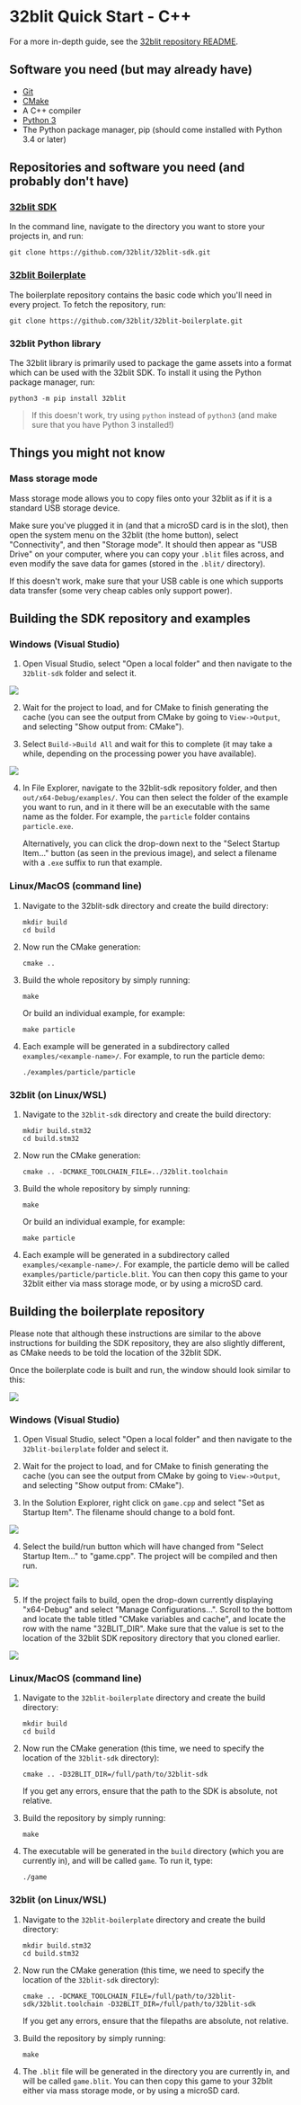 # 32blit Quick Start - C++

For a more in-depth guide, see the [32blit repository README](https://github.com/32blit/32blit-sdk/blob/master/README.md).

## Software you need (but may already have)

* [Git](https://git-scm.com/)
* [CMake](https://cmake.org/)
* A C++ compiler
* [Python 3](https://www.python.org/)
* The Python package manager, pip (should come installed with Python 3.4 or later)

## Repositories and software you need (and probably don't have)

### [32blit SDK](https://github.com/32blit/32blit-sdk)

In the command line, navigate to the directory you want to store your projects in, and run:

```
git clone https://github.com/32blit/32blit-sdk.git
```

### [32blit Boilerplate](https://github.com/32blit/32blit-boilerplate)

The boilerplate repository contains the basic code which you'll need in every project. To fetch the repository, run:

```
git clone https://github.com/32blit/32blit-boilerplate.git
```

<!-- > GitHub also allows you to create a new repository from a template, which is particularly helpful if you want to store your code on GitHub. To do this, navigate to the repository webpage and click the "Use this template" button. -->

### 32blit Python library

The 32blit library is primarily used to package the game assets into a format which can be used with the 32blit SDK. To install it using the Python package manager, run:

```
python3 -m pip install 32blit
```

> If this doesn't work, try using `python` instead of `python3` (and make sure that you have Python 3 installed!)

## Things you might not know

### Mass storage mode

Mass storage mode allows you to copy files onto your 32blit as if it is a standard USB storage device.

Make sure you've plugged it in (and that a microSD card is in the slot), then open the system menu on the 32blit (the home button), select "Connectivity", and then "Storage mode". It should then appear as "USB Drive" on your computer, where you can copy your `.blit` files across, and even modify the save data for games (stored in the `.blit/` directory).

If this doesn't work, make sure that your USB cable is one which supports data transfer (some very cheap cables only support power).

## Building the SDK repository and examples

### Windows (Visual Studio)

1. Open Visual Studio, select "Open a local folder" and then navigate to the `32blit-sdk` folder and select it.

![](visual-studio-start.png)

2. Wait for the project to load, and for CMake to finish generating the cache (you can see the output from CMake by going to `View->Output`, and selecting "Show output from: CMake").

3. Select `Build->Build All` and wait for this to complete (it may take a while, depending on the processing power you have available).

![](visual-studio-build-all.png)

4. In File Explorer, navigate to the 32blit-sdk repository folder, and then `out/x64-Debug/examples/`. You can then select the folder of the example you want to run, and in it there will be an executable with the same name as the folder. For example, the `particle` folder contains `particle.exe`.

   Alternatively, you can click the drop-down next to the "Select Startup Item..." button (as seen in the previous image), and select a filename with a `.exe` suffix to run that example.

### Linux/MacOS (command line)

1. Navigate to the 32blit-sdk directory and create the build directory:

   ```
   mkdir build
   cd build
   ```

2. Now run the CMake generation:

   ```
   cmake ..
   ```

3. Build the whole repository by simply running:

   ```
   make
   ```

   Or build an individual example, for example:

   ```
   make particle
   ```

4. Each example will be generated in a subdirectory called `examples/<example-name>/`. For example, to run the particle demo:

   ```
   ./examples/particle/particle
   ```

### 32blit (on Linux/WSL)

1. Navigate to the `32blit-sdk` directory and create the build directory:

   ```
   mkdir build.stm32
   cd build.stm32
   ```

2. Now run the CMake generation:

   ```
   cmake .. -DCMAKE_TOOLCHAIN_FILE=../32blit.toolchain
   ```

3. Build the whole repository by simply running:

   ```
   make
   ```

   Or build an individual example, for example:

   ```
   make particle
   ```

4. Each example will be generated in a subdirectory called `examples/<example-name>/`. For example, the particle demo will be called `examples/particle/particle.blit`. You can then copy this game to your 32blit either via mass storage mode, or by using a microSD card.

## Building the boilerplate repository

Please note that although these instructions are similar to the above instructions for building the SDK repository, they are also slightly different, as CMake needs to be told the location of the 32blit SDK.

Once the boilerplate code is built and run, the window should look similar to this:

![](boilerplate-running.png)

### Windows (Visual Studio)

1. Open Visual Studio, select "Open a local folder" and then navigate to the `32blit-boilerplate` folder and select it.

2. Wait for the project to load, and for CMake to finish generating the cache (you can see the output from CMake by going to `View->Output`, and selecting "Show output from: CMake").

3. In the Solution Explorer, right click on `game.cpp` and select "Set as Startup Item". The filename should change to a bold font.

![](visual-studio-set-as-startup-item.png)

4. Select the build/run button which will have changed from "Select Startup Item..." to "game.cpp". The project will be compiled and then run.

![](visual-studio-build-and-run.png)

5. If the project fails to build, open the drop-down currently displaying "x64-Debug" and select "Manage Configurations...". Scroll to the bottom and locate the table titled "CMake variables and cache", and locate the row with the name "32BLIT_DIR". Make sure that the value is set to the location of the 32blit SDK repository directory that you cloned earlier.

![](cmake-settings-json.png)

### Linux/MacOS (command line)

1. Navigate to the `32blit-boilerplate` directory and create the build directory:

   ```
   mkdir build
   cd build
   ```

2. Now run the CMake generation (this time, we need to specify the location of the `32blit-sdk` directory):

   ```
   cmake .. -D32BLIT_DIR=/full/path/to/32blit-sdk
   ```

   If you get any errors, ensure that the path to the SDK is absolute, not relative.

3. Build the repository by simply running:

   ```
   make
   ```

4. The executable will be generated in the `build` directory (which you are currently in), and will be called `game`. To run it, type:

   ```
   ./game
   ```

### 32blit (on Linux/WSL)

1. Navigate to the `32blit-boilerplate` directory and create the build directory:

   ```
   mkdir build.stm32
   cd build.stm32
   ```

2. Now run the CMake generation (this time, we need to specify the location of the `32blit-sdk` directory):

   ```
   cmake .. -DCMAKE_TOOLCHAIN_FILE=/full/path/to/32blit-sdk/32blit.toolchain -D32BLIT_DIR=/full/path/to/32blit-sdk
   ```
   
   If you get any errors, ensure that the filepaths are absolute, not relative.

3. Build the repository by simply running:

   ```
   make
   ```

4. The `.blit` file will be generated in the directory you are currently in, and will be called `game.blit`. You can then copy this game to your 32blit either via mass storage mode, or by using a microSD card.